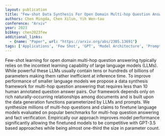 ```yaml
---
layout: publication
title: "Few-shot Data Synthesis For Open Domain Multi-hop Question Answering"
authors: Chen Mingda, Chen Xilun, Yih Wen-tau
conference: "Arxiv"
year: 2023
bibkey: chen2023few
additional_links:
  - {name: "Paper", url: "https://arxiv.org/abs/2305.13691"}
tags: ['Applications', 'Few Shot', 'GPT', 'Model Architecture', 'Prompting', 'Tools']
---
```

Few-shot learning for open domain multi-hop question answering typically relies on the incontext learning capability of large language models (LLMs). While powerful these LLMs usually contain tens or hundreds of billions of parameters making them rather inefficient at inference time. To improve performance of smaller language models we propose a data synthesis framework for multi-hop question answering that requires less than 10 human annotated question answer pairs. Our framework depends only on rich naturally-occurring relationships among documents and is built upon the data generation functions parameterized by LLMs and prompts. We synthesize millions of multi-hop questions and claims to finetune language models evaluated on popular benchmarks for multi-hop question answering and fact verification. Empirically our approach improves model performance significantly allowing the finetuned models to be competitive with GPT-3.5 based approaches while being almost one-third the size in parameter count.
